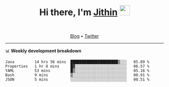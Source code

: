 <h1 align="center">Hi there, I'm <a href="https://jithset.github.io/" target="_blank">Jithin</a> <img
src="https://github.com/blackcater/blackcater/raw/main/images/Hi.gif" height="32" /></h1>

<br />

<p align="center">
  <a href="https://jithset.github.io">Blog</a> •
  <a href="https://twitter.com/jithset">Twitter</a>
</p>

---

📊 **Weekly development breakdown**

<!--START_SECTION:waka-->
```text
Java         14 hrs 56 mins  █████████████████████▒░░░   85.89 % 
Properties   1 hr 8 mins     █▓░░░░░░░░░░░░░░░░░░░░░░░   06.57 % 
YAML         53 mins         █▒░░░░░░░░░░░░░░░░░░░░░░░   05.16 % 
Bash         9 mins          ▒░░░░░░░░░░░░░░░░░░░░░░░░   00.91 % 
JSON         5 mins          ░░░░░░░░░░░░░░░░░░░░░░░░░   00.51 % 
```
<!--END_SECTION:waka-->

